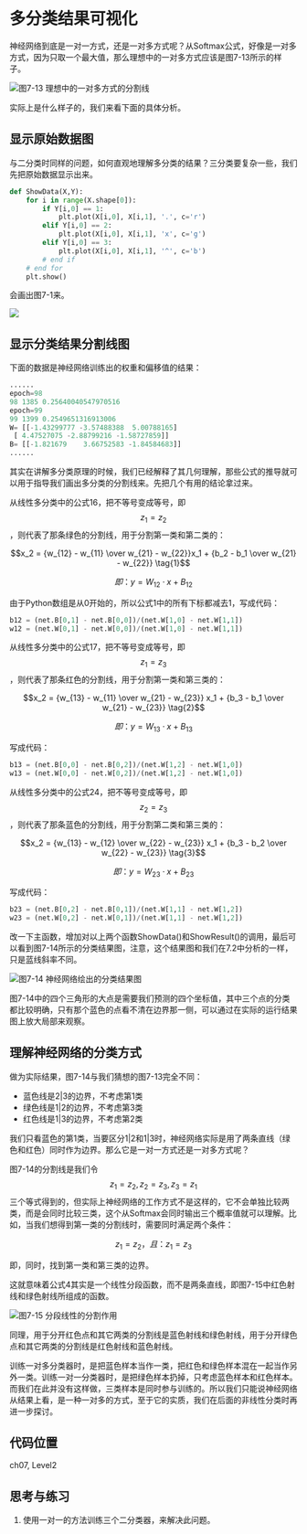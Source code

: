 # 多分类结果可视化

神经网络到底是一对一方式，还是一对多方式呢？从Softmax公式，好像是一对多方式，因为只取一个最大值，那么理想中的一对多方式应该是图7-13所示的样子。

![&#x56FE;7-13 &#x7406;&#x60F3;&#x4E2D;&#x7684;&#x4E00;&#x5BF9;&#x591A;&#x65B9;&#x5F0F;&#x7684;&#x5206;&#x5272;&#x7EBF;](../.gitbook/assets/image%20%2891%29.png)

实际上是什么样子的，我们来看下面的具体分析。

## 显示原始数据图

与二分类时同样的问题，如何直观地理解多分类的结果？三分类要复杂一些，我们先把原始数据显示出来。

```python
def ShowData(X,Y):
    for i in range(X.shape[0]):
        if Y[i,0] == 1:
            plt.plot(X[i,0], X[i,1], '.', c='r')
        elif Y[i,0] == 2:
            plt.plot(X[i,0], X[i,1], 'x', c='g')
        elif Y[i,0] == 3:
            plt.plot(X[i,0], X[i,1], '^', c='b')
        # end if
    # end for
    plt.show()
```

会画出图7-1来。

![](../.gitbook/assets/image%20%28133%29.png)

## 显示分类结果分割线图

下面的数据是神经网络训练出的权重和偏移值的结果：

```python
......
epoch=98
98 1385 0.25640040547970516
epoch=99
99 1399 0.2549651316913006
W= [[-1.43299777 -3.57488388  5.00788165]
 [ 4.47527075 -2.88799216 -1.58727859]]
B= [[-1.821679    3.66752583 -1.84584683]]
......
```

其实在讲解多分类原理的时候，我们已经解释了其几何理解，那些公式的推导就可以用于指导我们画出多分类的分割线来。先把几个有用的结论拿过来。

从线性多分类中的公式16，把不等号变成等号，即$$z_1=z_2$$，则代表了那条绿色的分割线，用于分割第一类和第二类的：

$$x_2 = {w_{12} - w_{11} \over w_{21} - w_{22}}x_1 + {b_2 - b_1 \over w_{21} - w_{22}} \tag{1}$$

$$
即：y = W_{12} \cdot x + B_{12}
$$

由于Python数组是从0开始的，所以公式1中的所有下标都减去1，写成代码：

```python
b12 = (net.B[0,1] - net.B[0,0])/(net.W[1,0] - net.W[1,1])
w12 = (net.W[0,1] - net.W[0,0])/(net.W[1,0] - net.W[1,1])
```

从线性多分类中的公式17，把不等号变成等号，即$$z_1=z_3$$，则代表了那条红色的分割线，用于分割第一类和第三类的：

$$x_2 = {w_{13} - w_{11} \over w_{21} - w_{23}} x_1 + {b_3 - b_1 \over w_{21} - w_{23}} \tag{2}$$

$$
即：y = W_{13} \cdot x + B_{13}
$$

写成代码：

```python
b13 = (net.B[0,0] - net.B[0,2])/(net.W[1,2] - net.W[1,0])
w13 = (net.W[0,0] - net.W[0,2])/(net.W[1,2] - net.W[1,0])
```

从线性多分类中的公式24，把不等号变成等号，即$$z_2=z_3$$，则代表了那条蓝色的分割线，用于分割第二类和第三类的：

$$x_2 = {w_{13} - w_{12} \over w_{22} - w_{23}} x_1 + {b_3 - b_2 \over w_{22} - w_{23}} \tag{3}$$

$$
即：y = W_{23} \cdot x + B_{23}
$$

写成代码：

```python
b23 = (net.B[0,2] - net.B[0,1])/(net.W[1,1] - net.W[1,2])
w23 = (net.W[0,2] - net.W[0,1])/(net.W[1,1] - net.W[1,2])
```

改一下主函数，增加对以上两个函数ShowData\(\)和ShowResult\(\)的调用，最后可以看到图7-14所示的分类结果图，注意，这个结果图和我们在7.2中分析的一样，只是蓝线斜率不同。

![&#x56FE;7-14 &#x795E;&#x7ECF;&#x7F51;&#x7EDC;&#x7ED8;&#x51FA;&#x7684;&#x5206;&#x7C7B;&#x7ED3;&#x679C;&#x56FE;](../.gitbook/assets/image%20%2889%29.png)

图7-14中的四个三角形的大点是需要我们预测的四个坐标值，其中三个点的分类都比较明确，只有那个蓝色的点看不清在边界那一侧，可以通过在实际的运行结果图上放大局部来观察。

## 理解神经网络的分类方式

做为实际结果，图7-14与我们猜想的图7-13完全不同：

* 蓝色线是2\|3的边界，不考虑第1类
* 绿色线是1\|2的边界，不考虑第3类
* 红色线是1\|3的边界，不考虑第2类

我们只看蓝色的第1类，当要区分1\|2和1\|3时，神经网络实际是用了两条直线（绿色和红色）同时作为边界。那么它是一对一方式还是一对多方式呢？

图7-14的分割线是我们令$$z_1=z_2, z_2=z_3, z_3=z_1$$三个等式得到的，但实际上神经网络的工作方式不是这样的，它不会单独比较两类，而是会同时比较三类，这个从Softmax会同时输出三个概率值就可以理解。比如，当我们想得到第一类的分割线时，需要同时满足两个条件：

$$z_1=z_2，且：z_1=z_3 \tag{4}$$

即，同时，找到第一类和第三类的边界。

这就意味着公式4其实是一个线性分段函数，而不是两条直线，即图7-15中红色射线和绿色射线所组成的函数。

![&#x56FE;7-15 &#x5206;&#x6BB5;&#x7EBF;&#x6027;&#x7684;&#x5206;&#x5272;&#x4F5C;&#x7528;](../.gitbook/assets/image%20%28107%29.png)

同理，用于分开红色点和其它两类的分割线是蓝色射线和绿色射线，用于分开绿色点和其它两类的分割线是红色射线和蓝色射线。

训练一对多分类器时，是把蓝色样本当作一类，把红色和绿色样本混在一起当作另外一类。训练一对一分类器时，是把绿色样本扔掉，只考虑蓝色样本和红色样本。而我们在此并没有这样做，三类样本是同时参与训练的。所以我们只能说神经网络从结果上看，是一种一对多的方式，至于它的实质，我们在后面的非线性分类时再进一步探讨。

## 代码位置

ch07, Level2

## 思考与练习

1. 使用一对一的方法训练三个二分类器，来解决此问题。

